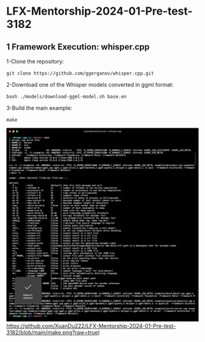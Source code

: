 # LFX-Mentorship-2024-01-Pre-test-3182

## 1 Framework Execution: whisper.cpp
1-Clone the repository:
```
git clone https://github.com/ggerganov/whisper.cpp.git
```
2-Download one of the Whisper models converted in ggml format:
```
bash ./models/download-ggml-model.sh base.en
```
3-Build the main example:
```
make
```
![alt text](https://github.com/XuanDu222/LFX-Mentorship-2024-01-Pre-test-3182/blob/main/make.png?raw=true)https://github.com/XuanDu222/LFX-Mentorship-2024-01-Pre-test-3182/blob/main/make.png?raw=true)

